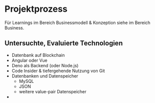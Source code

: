 # Projektprozess

Für Learnings im Bereich Businessmodell & Konzeption siehe im Bereich Business.

## Untersuchte, Evaluierte Technologien
- Datenbank auf Blockchain
- Angular oder Vue
- Deno als Backend (oder Node.js)
- Code Insider & tiefergehende Nutzung von Git
- Datenbanken und Datenspeicher
  - MySQL
  - JSON
  - weitere value-pair Datenspeicher
- 
